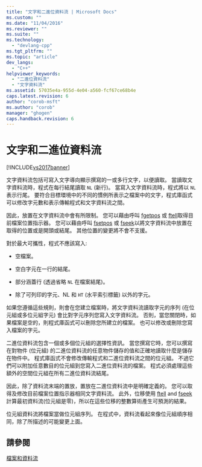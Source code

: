 ```yaml
---
title: "文字和二進位資料流 | Microsoft Docs"
ms.custom: ""
ms.date: "11/04/2016"
ms.reviewer: ""
ms.suite: ""
ms.technology: 
  - "devlang-cpp"
ms.tgt_pltfrm: ""
ms.topic: "article"
dev_langs: 
  - "C++"
helpviewer_keywords: 
  - "二進位資料流"
  - "文字資料流"
ms.assetid: 57035e4a-955d-4e04-a560-fcf67ce68b4e
caps.latest.revision: 6
author: "corob-msft"
ms.author: "corob"
manager: "ghogen"
caps.handback.revision: 6
---
```

# 文字和二進位資料流
[!INCLUDE[vs2017banner](../assembler/inline/includes/vs2017banner.md)]

文字資料流包括可寫入文字導向顯示撰寫的一或多行文字，以便讀取。  當讀取文字資料流時，程式在每行結尾讀取 `NL` \(新行\)。  當寫入文字資料流時，程式將以 `NL` 表示行尾。  要符合目標環境中的不同的慣例所表示之檔案中的文字，程式庫函式可以修改字元數和表示傳輸程式和文字資料流之間。  
  
 因此，放置在文字資料流中會有所限制。  您可以藉由呼叫 [fgetpos](../c-runtime-library/reference/fgetpos.md) 或 [ftell](../c-runtime-library/reference/ftell-ftelli64.md)取得目前檔案位置指示器。  您可以藉由呼叫 [fsetpos](../c-runtime-library/reference/fsetpos.md) 或 [fseek](../c-runtime-library/reference/fseek-fseeki64.md)以將文字資料流中放置在取得的位置或是開頭或結尾。  其他位置的變更將不會不支援。  
  
 對於最大可攜性，程式不應該寫入:  
  
-   空檔案。  
  
-   空白字元在一行的結尾。  
  
-   部分涵蓋行 \(透過省略 `NL` 在檔案結尾\)。  
  
-   除了可列印的字元、NL 和 `HT` \(水平索引標籤\) 以外的字元。  
  
 如果您遵循這些規則，則會在您建立檔案時，將文字資料流讀取字元的序列 \(在位元組或多位元組字元\) 會比對字元序列您寫入文字資料流。  否則，當您關閉時，如果檔案是空的，則程式庫函式可以刪除您所建立的檔案。  也可以修改或刪除您寫入檔案的字元。  
  
 二進位資料流包含一個或多個位元組的選擇性資訊。  當您撰寫它時，您可以撰寫在對物件 \(位元組\) 的二進位資料流的任意物件儲存的值和正確地讀取什麼是儲存在物件中。  程式庫函式不會修改傳輸程式和二進位資料流之間的位元組。  不過它們可以附加任意數目的位元組到您寫入二進位資料流的檔案。  程式必須處理這些額外的空間位元組在所有二進位資料流結尾。  
  
 因此，除了資料流末端的置放，置放在二進位資料流中是明確定義的。  您可以取得及修改目前檔案位置指示器相同文字資料流。  此外，位移使用 [ftell](../c-runtime-library/reference/ftell-ftelli64.md) and [fseek](../c-runtime-library/reference/fseek-fseeki64.md) 計算最初資料流\(位元組是零\)，所以在這些位移的整數算術產生可預測的結果。  
  
 位元組資料流將檔案當做位元組序列。  在程式中，資料流看起來像位元組順序相同，除了所描述的可能變更上面。  
  
## 請參閱  
 [檔案和資料流](../c-runtime-library/files-and-streams.md)
